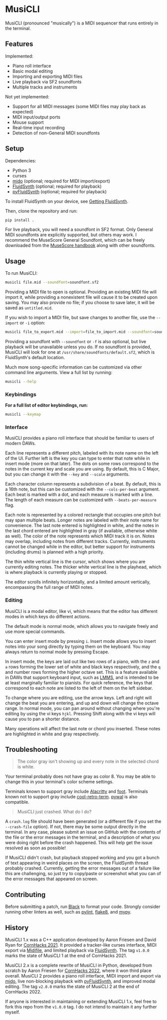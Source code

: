 # MusiCLI

MusiCLI (pronounced "musically") is a MIDI sequencer that runs entirely in the terminal.

## Features

Implemented:

- Piano roll interface
- Basic modal editing
- Importing and exporting MIDI files
- Live playback via SF2 soundfonts
- Multiple tracks and instruments

Not yet implemented:

- Support for all MIDI messages (some MIDI files may play back as expected)
- MIDI input/output ports
- Mouse support
- Real-time input recording
- Detection of non-General MIDI soundfonts

## Setup

Dependencies:

- Python 3
- curses
- [mido](https://github.com/mido/mido) (optional; required for MIDI import/export)
- [FluidSynth](https://fluidsynth.org) (optional; required for playback)
- [pyFluidSynth](https://github.com/nwhitehead/pyfluidsynth) (optional; required for playback)

To install FluidSynth on your device, see [Getting FluidSynth](https://www.fluidsynth.org/download/).

Then, clone the repository and run:

```sh
pip install .
```

For live playback, you will need a soundfont in SF2 format.
Only General MIDI soundfonts are explicitly supported, but others may work.
I recommend the MuseScore General Soundfont, which can be freely downloaded from the [MuseScore handbook](https://musescore.org/en/handbook/3/soundfonts-and-sfz-files) along with other soundfonts.

## Usage

To run MusiCLI:

```sh
musicli file.mid --soundfont=soundfont.sf2
```

Providing a MIDI file to open is optional.
Providing an existing MIDI file will import it, while providing a nonexistent file will cause it to be created upon saving.
You may also provide no file; if you choose to save later, it will be saved as `untitled.mid`.

If you wish to import a MIDI file, but save changes to another file, use the `--import` or `-i` option:

```sh
musicli file_to_export.mid --import=file_to_import.mid --soundfont=soundfont.sf2
```

Providing a soundfont with `--soundfont` or `-f` is also optional, but live playback will be unavailable unless you do.
If no soundfont is provided, MusiCLI will look for one at `/usr/share/soundfonts/default.sf2`, which is FluidSynth's default location.

Much more song-specific information can be customized via other command line arguments.
View a full list by running:

```sh
musicli --help
```

### Keybindings

**For a full list of editor keybindings, run:**

```sh
musicli --keymap
```

### Interface

MusiCLI provides a piano roll interface that should be familiar to users of modern DAWs.

Each line represents a different pitch, labeled with its note name on the left of the UI.
Further left is the key you can type to enter that note while in insert mode (more on that later).
The dots on some rows correspond to the notes in the current key and scale you are using.
By default, this is C Major, but you can change it with the `--key` and `--scale` arguments.

Each character column represents a subdivision of a beat.
By default, this is a 16th note, but this can be customized with the `--cols-per-beat` argument.
Each beat is marked with a dot, and each measure is marked with a line.
The length of each measure can be customized with `--beats-per-measure` flag.

Each note is represented by a colored rectangle that occupies one pitch but may span multiple beats.
Longer notes are labeled with their note name for convenience.
The last note entered is highlighted in white, and the notes in the last chord entered are highlighted in gray (if available, otherwise white as well).
The color of the note represents which MIDI track it is on.
Notes may overlap, including notes from different tracks.
Currently, instruments cannot be changed while in the editor, but better support for instruments (including drums) is planned with a high priority.

The thin white vertical line is the cursor, which shows where you are currently editing notes.
The thicker white vertical line is the playhead, which is where playback is currently playing or stopped.

The editor scrolls infinitely horizontally, and a limited amount vertically, encompassing the full range of MIDI notes.

### Editing

MusiCLI is a modal editor, like vi, which means that the editor has different modes in which keys do different actions.

The default mode is normal mode, which allows you to navigate freely and use more special commands.

You can enter insert mode by pressing `i`.
Insert mode allows you to insert notes into your song directly by typing them on the keyboard.
You may always return to normal mode by pressing Escape.

In insert mode, the keys are laid out like two rows of a piano, with the `z` and `a` rows forming the lower set of white and black keys respectively, and the `q` and number rows forming the higher octave set.
This is a feature available in DAWs that support keyboard input, such as [LMMS](https://lmms.io), and is intended to be at least marginally familiar to pianists.
For quick reference, the keys that correspond to each note are listed to the left of them on the left sidebar.

To change where you are editing, use the arrow keys.
Left and right will change the beat you are entering, and up and down will change the octave range.
In normal mode, you can pan around without changing where you're editing by using the vi keys `hjkl`.
Pressing Shift along with the vi keys will cause you to pan a shorter distance.

Many operations will affect the last note or chord you inserted.
These notes are highlighted in white and gray respectively.

## Troubleshooting

> The color gray isn't showing up and every note in the selected chord is white.

Your terminal probably does not have gray as color 8.
You may be able to change this in your terminal's color scheme settings.

Terminals known to support gray include [Alacritty](https://alacritty.org) and [foot](https://codeberg.org/dnkl/foot).
Terminals known not to support gray include [cool-retro-term](https://github.com/Swordfish90/cool-retro-term).
[pywal](https://github.com/dylanaraps/pywal) is also compatible.

> MusiCLI just crashed.
> What do I do?

A `crash.log` file should have been generated (or a different file if you set the `--crash-file` option).
If not, there may be some output directly in the terminal.
In any case, please submit an issue on GitHub with the contents of the file or the error messages in the terminal, and a description of what you were doing right before the crash happened.
This will help get the issue resolved as soon as possible!

If MusiCLI didn't crash, but playback stopped working and you got a bunch of text appearing in weird places on the screen, the FluidSynth thread probably crashed.
Currently, getting the error messages out of a failure like this are challenging, so just try to copy/paste or screenshot what you can of the error messages that appeared on screen.

## Contributing

Before submitting a patch, run [Black](https://black.readthedocs.io) to format your code.
Strongly consider running other linters as well, such as [pylint](https://pylint.org), [flake8](https://flake8.pycqa.org), and [mypy](https://www.mypy-lang.org).

## History

MusiCLI 1.x was a C++ application developed by Aaron Friesen and David Ryan for [CornHacks 2021](https://unlcornhacks.com).
It provided a tracker-like curses interface, MIDI export via [Midifile](https://midifile.sapp.org), and limited playback via [FluidSynth](https://fluidsynth.org).
The tag `v1.0.0` marks the state of MusiCLI 1 at the end of CornHacks 2021.

MusiCLI 2.x is a complete rewrite of MusiCLI in Python, developed from scratch by Aaron Friesen for [CornHacks 2022](https://unlcornhacks.com), where it won third place overall.
MusiCLI 2 provides a piano roll interface, MIDI import and export via [mido](https://github.com/mido/mido), live non-blocking playback with [pyFluidSynth](https://github.com/nwhitehead/pyfluidsynth), and improved modal editing.
The tag `v2.0.0` marks the state of MusiCLI 2 at the end of CornHacks 2022.

If anyone is interested in maintaining or extending MusiCLI 1.x, feel free to fork this repo from the `v1.0.0` tag.
I do not intend to maintain it any further myself.
